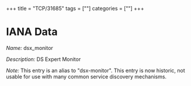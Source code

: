 +++
title = "TCP/31685"
tags = [""]
categories = [""]
+++

# IANA Data

_Name:_ dsx_monitor

_Description:_ DS Expert Monitor

_Note:_ This entry is an alias to "dsx-monitor".
This entry is now historic, not usable for use with many
common service discovery mechanisms.

